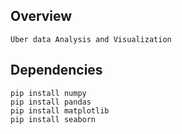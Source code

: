 ## Overview
    Uber data Analysis and Visualization
    
    
## Dependencies
    pip install numpy
    pip install pandas
    pip install matplotlib
    pip install seaborn
    
    

